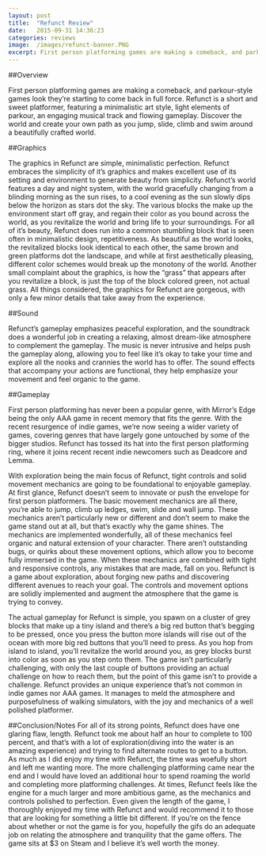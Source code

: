 ```yaml
---
layout: post
title:  "Refunct Review"
date:   2015-09-31 14:36:23
categories: reviews
image:  /images/refunct-banner.PNG
excerpt: First person platforming games are making a comeback, and parkour-style games look they’re starting to come back in full force. Refunct is a short and sweet platformer, featuring a minimalistic art style, light elements of parkour, an engaging musical track and flowing gameplay.
---
```

##Overview

First person platforming games are making a comeback, and parkour-style games look they’re starting to come back in full force. Refunct is a short and sweet platformer, featuring a minimalistic art style, light elements of parkour, an engaging musical track and flowing gameplay.  Discover the world and create your own path as you jump, slide, climb and swim around a beautifully crafted world.

##Graphics

The graphics in Refunct are simple, minimalistic perfection.  Refunct embraces the simplicity of it’s graphics and makes excellent use of its setting and environment to generate beauty from simplicity.  Refunct’s world features a day and night system, with the world gracefully changing from a blinding morning as the sun rises, to a cool evening as the sun slowly dips below the horizon as stars dot the sky.  The various blocks the make up the environment start off gray,  and regain their color as you bound across the world, as you revitalize the world and bring life to your surroundings.  For all of it’s beauty, Refunct does run into a common stumbling block that is seen often in minimalistic design, repetitiveness.  As beautiful as the world looks, the revitalized blocks look identical to each other, the same brown and green platforms dot the landscape, and while at first aesthetically pleasing, different color schemes would break up the monotony of the world.  Another small complaint about the graphics, is how the “grass” that appears after you revitalize a block, is just the top of the block colored green, not actual grass.  All things considered, the graphics for Refunct are gorgeous, with only a few minor details that take away from the experience.

##Sound

Refunct’s gameplay emphasizes peaceful exploration, and the soundtrack does a wonderful job in creating a relaxing, almost dream-like atmosphere to complement the gameplay.  The music is never intrusive and helps push the gameplay along, allowing you to feel like it’s okay to take your time and explore all the nooks and crannies the world has to offer.  The sound effects that accompany your actions are functional, they help emphasize your movement and feel organic to the game. 

##Gameplay

First person platforming has never been a popular genre, with Mirror’s Edge being the only AAA game in recent memory that fits the genre.  With the recent resurgence of indie games, we’re now seeing a wider variety of games, covering genres that have largely gone untouched by some of the bigger studios.  Refunct has tossed its hat into the first person platforming ring, where it joins recent recent indie newcomers such as Deadcore and Lemma.

With exploration being the main focus of Refunct, tight controls and solid movement mechanics are going to be foundational to enjoyable gameplay. At first glance, Refunct doesn’t seem to innovate or push the envelope for first person platformers.  The basic movement mechanics are all there, you’re able to jump, climb up ledges, swim, slide and wall jump.  These mechanics aren’t particularly new or different and don’t seem to make the game stand out at all, but that’s exactly why the game shines.  The mechanics are implemented wonderfully, all of these mechanics feel organic and natural extension of your character.  There aren’t outstanding bugs, or quirks about these movement options, which allow you to become fully immersed in the game.  When these mechanics are combined with tight and responsive controls, any mistakes that are made, fall on you.  Refunct is a game about exploration, about forging new paths and discovering different avenues to reach your goal.  The controls and movement options are solidly implemented and augment the atmosphere that the game is trying to convey.

The actual gameplay for Refunct is simple, you spawn on a cluster of grey blocks that make up a tiny island and there’s a big red button that’s begging to be pressed, once you press the button more islands will rise out of the ocean with more big red buttons that you’ll need to press.  As you hop from island to island, you’ll revitalize the world around you, as grey blocks burst into color as soon as you step onto them.  The game isn’t particularly challenging, with only the last couple of buttons providing an actual challenge on how to reach them, but the point of this game isn’t to provide a challenge.  Refunct provides an unique experience that’s not common in indie games nor AAA games.  It manages to meld the atmosphere and purposefulness of walking simulators, with the joy and mechanics of a well polished platformer.

##Conclusion/Notes
For all of its strong points, Refunct does have one glaring flaw, length.  Refunct took me about half an hour to complete to 100 percent, and that’s with a lot of exploration(diving into the water is an amazing experience) and trying to find alternate routes to get to a button.  As much as I did enjoy my time with Refunct, the time was woefully short and left me wanting more.  The more challenging platforming came near the end and I would have loved an additional hour to spend roaming the world and completing more platforming challenges.   At times, Refunct feels like the engine for a much larger and more ambitious game, as the mechanics and controls polished to perfection.  Even given the length of the game, I thoroughly enjoyed my time with Refunct and would recommend it to those that are looking for something a little bit different.  If you’re on the fence about whether or not the game is for you, hopefully the gifs do an adequate job on relating the atmosphere and tranquility that the game offers.  The game sits at $3 on Steam and I believe it’s well worth the money.

